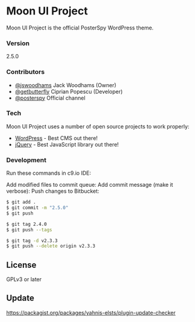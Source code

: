 # Moon UI Project

Moon UI Project is the official PosterSpy WordPress theme.

### Version
2.5.0

### Contributors

* [@jswoodhams] Jack Woodhams (Owner)
* [@getbutterfly] Ciprian Popescu (Developer)
* [@posterspy] Official channel

### Tech

Moon UI Project uses a number of open source projects to work properly:

* [WordPress] - Best CMS out there!
* [jQuery] - Best JavaScript library out there!

### Development

Run these commands in c9.io IDE:

Add modified files to commit queue:
Add commit message (make it verbose):
Push changes to Bitbucket:
```sh
$ git add .
$ git commit -m "2.5.0"
$ git push

$ git tag 2.4.0
$ git push --tags

$ git tag -d v2.3.3
$ git push --delete origin v2.3.3
```

License
----

GPLv3 or later

[//]: # (These are reference links used in the body of this note and get stripped out when the markdown processor does its job. There is no need to format nicely because it shouldn't be seen. Thanks SO - http://stackoverflow.com/questions/4823468/store-comments-in-markdown-syntax)


   [WordPress]: <https://wordpress.org>
   [jQuery]: <https://jquery.com>
   [@jswoodhams]: <https://twitter.com/jswoodhams>
   [@getbutterfly]: <https://twitter.com/getbutterfly>
   [@posterspy]: <https://twitter.com/posterspy>

Update
----

https://packagist.org/packages/yahnis-elsts/plugin-update-checker

